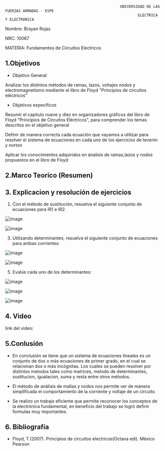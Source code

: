                                                         UNIVERSIDAD DE LAS FUERZAS ARMADAS - ESPE
                                                                ELECTRICA Y ELECTRONICA

Nombre: Brayan Rojas

NRC: 10067

MATERIA: Fundamentos de Circuitos Electricos 

## 1.Objetivos


* Objetivo General

Analizar los distintos métodos de ramas, lazos, voltajes nodos y electromagnetismo mediante el libro de Floyd "Principios de circuitos eléctricos" 


* Objetivos especificos

Resumir el capitulo nueve y diez en organizadores gráficos del libro de Floyd "Principios de Circuitos Eléctricos", para comprender los temas descritos en el objetivo general 

Definir de manera correcta cada ecuación que vayamos a utilizar para resolver el sistema de ecuaciones en cada uno de los ejercicios de tevenin y norton

Aplicar los conocimientos adquiridos en ánalisis de ramas,lazos y nodos propuestos en el libro de Floyd

## 2.Marco Teorico (Resumen)

## 3. Explicacion y resolución de ejercicios

1. Con el método de sustitución, resuelva el siguiente conjunto de ecuaciones para IR1 e IR2.

![image](https://user-images.githubusercontent.com/116810935/209013918-fb46566a-0c1f-4a2c-a5ae-e41f87c3752c.png)

![image](https://user-images.githubusercontent.com/116810935/209015258-529a2930-3f4c-4693-b714-68fa73cf7c8a.png)

3. Utilizando determinantes, resuelva el siguiente conjunto de ecuaciones para ambas corrientes:

![image](https://user-images.githubusercontent.com/116810935/209015455-4e95b0bb-9932-4907-a299-74f706c3806b.png)

![image](https://user-images.githubusercontent.com/116810935/209016005-ab000944-b0b2-4414-b6b2-5c2b7c72c913.png)

5. Evalúe cada uno de los determinantes:

![image](https://user-images.githubusercontent.com/116810935/209017248-67cab316-f461-4ffe-a7e9-c2e7eef3122f.png)

![image](https://user-images.githubusercontent.com/116810935/209017286-f11cee00-f032-40ee-a940-1f31139d03aa.png)

![image](https://user-images.githubusercontent.com/116810935/209018428-459a5801-7626-456a-87be-8112a758e1ed.png)





 ## 4. Video
 
 link del video: 
 
 ## 5.Conlusión 
 
 * En conclusión se tiene que un sistema de ecuaciones lineales es un conjunto de dos o más ecuaciones de primer grado, en el cual se relacionan dos o más incógnitas. Los cuales se pueden resolver por distintos metodos tales como matrices, metodo de determinantes, sustitucion, igualacion, suma y resta entre otros métodos.

* El método de análisis de mallas y nodos nos permite ver de manera simplificada el comportamiento de la corriente y voltaje de un circuito.
  
* Se realizo un trabajo eficiente que permite reconocer los conceptos de la electrónica fundamental, en beneficio del trabajo se logró definir formulas muy importantes.


## 6. Bibliografía

* Floyd, T.(2007). Principios de circuitos electricos(Octava edi). México Pearson
